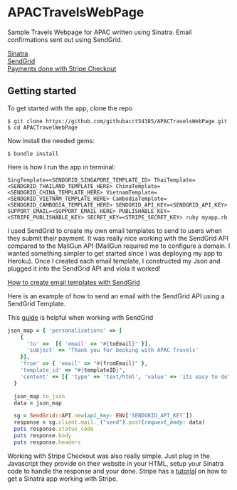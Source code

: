 # APACTravelsWebPage

Sample Travels Webpage for APAC written using Sinatra.  Email confirmations sent out using SendGrid.
  
[Sinatra](http://sinatrarb.com/intro.html)  
[SendGrid](https://sendgrid.com/)  
[Payments done with Stripe Checkout](https://stripe.com/checkout)  

## Getting started

To get started with the app, clone the repo

```
$ git clone https://github.com/githubacct54385/APACTravelsWebPage.git
$ cd APACTravelWebPage
```

Now install the needed gems:

```
$ bundle install
```

Here is how I run the app in terminal:

```
SingTemplate=<SENDGRID_SINGAPORE_TEMPLATE_ID> ThaiTemplate=<SENDGRID_THAILAND_TEMPLATE_HERE> ChinaTemplate=<SENDGRID_CHINA_TEMPLATE_HERE> VietnamTemplate=<SENDGRID_VIETNAM_TEMPLATE_HERE> CambodiaTemplate=<SENDGRID_CAMBODIA_TEMPLATE_HERE> SENDGRID_API_KEY=<SENDGRID_API_KEY> SUPPORT_EMAIL=<SUPPORT_EMAIL_HERE> PUBLISHABLE_KEY=<STRIPE_PUBLISHABLE_KEY> SECRET_KEY=<STRIPE_SECRET_KEY> ruby myapp.rb
```

I used SendGrid to create my own email templates to send to users when they submit their payment.  It was really nice working with the SendGrid API compared to the MailGun API (MailGun required me to configure a domain.  I wanted something simpler to get started since I was deploying my app to Heroku).  Once I created each email template, I constructed my Json and plugged it into the SendGrid API and viola it worked!

[How to create email templates with SendGrid](https://sendgrid.com/docs/User_Guide/Transactional_Templates/create_edit.html)

Here is an example of how to send an email with the SendGrid API using a SendGrid Template.

This [guide](https://app.sendgrid.com/guide/integrate/langs/ruby) is helpful when working with SendGrid 

```ruby
json_map = { 'personalizations' => [
    { 
      'to' =>  [{ 'email' => "#{toEmail}" }], 
      'subject' => 'Thank you for booking with APAC Travels'  
    }], 
    'from' => { 'email' => "#{fromEmail}" },
    'template_id' => "#{templateID}",
    'content' => [{ 'type' => 'text/html', 'value' => 'its easy to do' }]
  }

  json_map.to_json
  data = json_map

  sg = SendGrid::API.new(api_key: ENV['SENDGRID_API_KEY'])
  response = sg.client.mail._("send").post(request_body: data)
  puts response.status_code
  puts response.body
  puts response.headers
```

Working with Stripe Checkout was also really simple.  Just plug in the Javascript they provide on their website in your HTML, setup your Sinatra code to handle the response and your done.  Stripe has a [tutorial](http://sinatrarb.com/intro.html) on how to get a Sinatra app working with Stripe.

  
